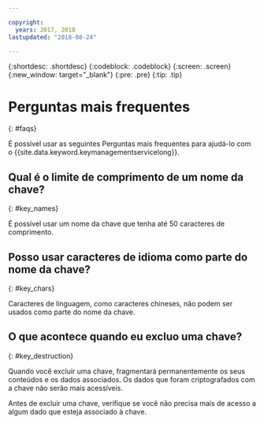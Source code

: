 ```yaml
---

copyright:
  years: 2017, 2018
lastupdated: "2018-08-24"

---
```


{:shortdesc: .shortdesc}
{:codeblock: .codeblock}
{:screen: .screen}
{:new_window: target="_blank"}
{:pre: .pre}
{:tip: .tip}

# Perguntas mais frequentes
{: #faqs}

É possível usar as seguintes Perguntas mais frequentes para ajudá-lo com o {{site.data.keyword.keymanagementservicelong}}.

## Qual é o limite de comprimento de um nome da chave?
{: #key_names}

É possível usar um nome da chave que tenha até 50 caracteres de comprimento.
   
## Posso usar caracteres de idioma como parte do nome da chave?
{: #key_chars}

Caracteres de linguagem, como caracteres chineses, não podem ser usados como parte do nome da chave.

## O que acontece quando eu excluo uma chave?
{: #key_destruction}

Quando você excluir uma chave, fragmentará permanentemente os seus conteúdos e os dados associados. Os dados que foram criptografados com a chave não serão mais acessíveis. 

Antes de excluir uma chave, verifique se você não precisa mais de acesso a algum dado que esteja associado à chave. 


